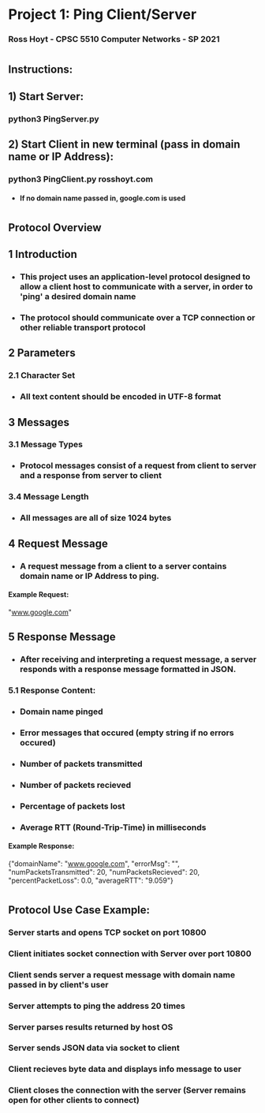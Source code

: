 # Project 1: Ping Client/Server
### Ross Hoyt - CPSC 5510 Computer Networks - SP 2021
#
## Instructions:
## 1) Start Server:
### python3 PingServer.py
## 2) Start Client in new terminal (pass in domain name or IP Address):
### python3 PingClient.py rosshoyt.com
* #### If no domain name passed in, google.com is used
#
## Protocol Overview
## 1 Introduction
* ### This project uses an application-level protocol designed to allow a client host to communicate with a server, in order to 'ping' a desired domain name
* ### The protocol should communicate over a TCP connection or other reliable transport protocol
## 2 Parameters
### 2.1 Character Set
* ### All text content should be encoded in UTF-8 format
## 3 Messages
### 3.1 Message Types
* ### Protocol messages consist of a request from client to server and a response from server to client
### 3.4 Message Length
* ### All messages are all of size 1024 bytes
## 4 Request Message
* ### A request message from a client to a server contains  domain name or IP Address to ping. 
#### Example Request:
"www.google.com"
## 5 Response Message
* ### After receiving and interpreting a request message, a server responds with a  response message formatted in JSON.
### 5.1 Response Content:
* ### Domain name pinged
* ### Error messages that occured (empty string if no errors occured)
* ### Number of packets transmitted
* ### Number of packets recieved
* ### Percentage of packets lost
* ### Average RTT (Round-Trip-Time) in milliseconds
#### Example Response:
{"domainName": "www.google.com", "errorMsg": "", "numPacketsTransmitted": 20, "numPacketsRecieved": 20, "percentPacketLoss": 0.0, "averageRTT": "9.059"}
#
## Protocol Use Case Example:
### Server starts and opens TCP socket on port 10800
### Client initiates socket connection with Server over port 10800
### Client sends server a request message with domain name passed in by client's user
### Server attempts to ping the address 20 times
### Server parses results returned by host OS
### Server sends JSON data via socket to client 
### Client recieves byte data and displays info message to user
### Client closes the connection with the server (Server remains open for other clients to connect)
